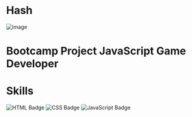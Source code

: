 # Hash

![image](https://user-images.githubusercontent.com/65916297/125177648-d8f0fe00-e1b3-11eb-9315-fcdf1f688a9d.png)

# Bootcamp Project JavaScript Game Developer

# Skills
![HTML Badge](https://img.shields.io/badge/HTML5-E34F26?style=for-the-badge&logo=html5&logoColor=white)
![CSS Badge](https://img.shields.io/badge/CSS3-1572B6?style=for-the-badge&logo=css3&logoColor=white)
![JavaScript Badge](https://img.shields.io/badge/JavaScript-F7DF1E?style=for-the-badge&logo=javascript&logoColor=black)
